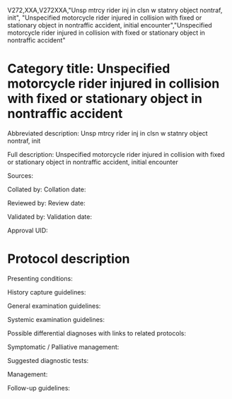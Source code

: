 V272,XXA,V272XXA,"Unsp mtrcy rider inj in clsn w statnry object nontraf, init", "Unspecified motorcycle rider injured in collision with fixed or stationary object in nontraffic accident, initial encounter","Unspecified motorcycle rider injured in collision with fixed or stationary object in nontraffic accident"
# Category title: Unspecified motorcycle rider injured in collision with fixed or stationary object in nontraffic accident

Abbreviated description: Unsp mtrcy rider inj in clsn w statnry object nontraf, init

Full description: Unspecified motorcycle rider injured in collision with fixed or stationary object in nontraffic accident, initial encounter

Sources:

Collated by:
Collation date:

Reviewed by:
Review date:

Validated by:
Validation date:

Approval UID:

# Protocol description

Presenting conditions:

History capture guidelines:

General examination guidelines:

Systemic examination guidelines:

Possible differential diagnoses with links to related protocols:

Symptomatic / Palliative management:

Suggested diagnostic tests:

Management:

Follow-up guidelines:
